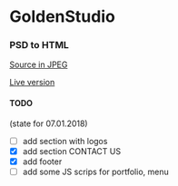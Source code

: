 # GoldenStudio

### PSD to HTML

[Source in JPEG](http://achromik.com/sources/GoldenStudio.jpg)

[Live version](http://aleksanderchromik.pl/GoldenStudio/)


#### TODO 
(state for 07.01.2018)

- [ ] add section with logos
- [x] add section CONTACT US
- [x] add footer
- [ ] add some JS scrips for portfolio, menu 
